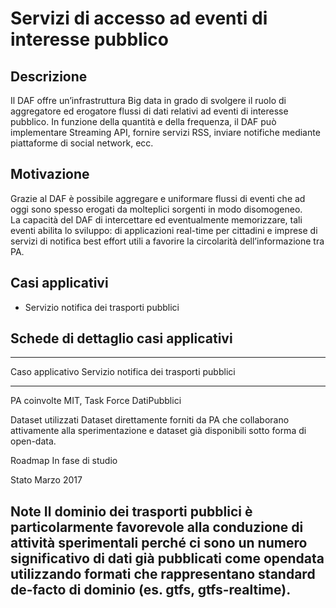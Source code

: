 # Servizi di accesso ad eventi di interesse pubblico


## Descrizione
Il DAF offre un’infrastruttura Big data in grado di svolgere il ruolo di aggregatore ed erogatore flussi di dati relativi ad eventi di interesse pubblico. In funzione della quantità e della frequenza, il DAF può implementare Streaming API, fornire servizi RSS, inviare notifiche mediante piattaforme di social network, ecc.

## Motivazione

Grazie al DAF è possibile aggregare e uniformare flussi di eventi che ad oggi sono spesso erogati da molteplici sorgenti in modo disomogeneo.   
La capacità del DAF di intercettare ed eventualmente memorizzare, tali eventi abilita lo sviluppo:
di applicazioni real-time per cittadini e imprese
di servizi di notifica best effort utili a favorire la circolarità dell’informazione tra PA.


## Casi applicativi

- Servizio notifica dei trasporti pubblici


## Schede di dettaglio casi applicativi

--------------------------------------------------------------------------------
Caso applicativo    Servizio notifica dei trasporti pubblici
------------------- ------------------------------------------------------------
PA coinvolte        MIT, Task Force DatiPubblici

Dataset utilizzati  Dataset direttamente forniti da PA che collaborano 
                    attivamente alla sperimentazione e dataset già disponibili
                    sotto forma di open-data.

Roadmap             In fase di studio

Stato               Marzo 2017

Note                Il dominio dei trasporti pubblici è particolarmente
                    favorevole alla conduzione di attività sperimentali perché
                    ci sono un numero significativo di dati già pubblicati come
                    opendata utilizzando formati che rappresentano standard 
                    de-facto di dominio (es. gtfs, gtfs-realtime).  
--------------------------------------------------------------------------------